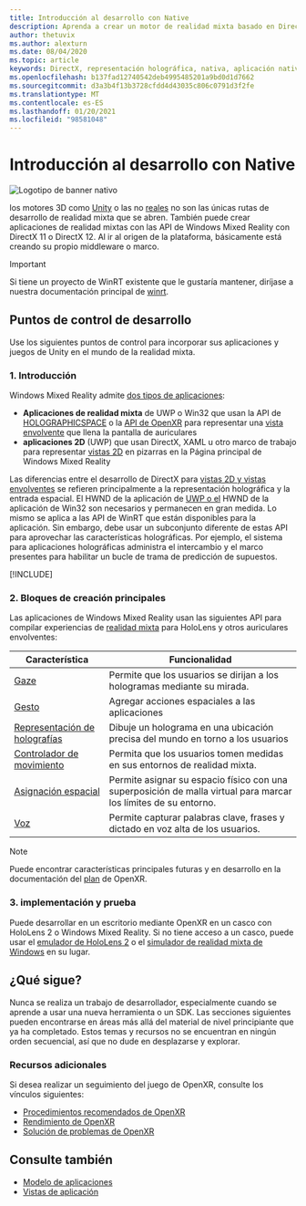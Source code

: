 ```yaml
---
title: Introducción al desarrollo con Native
description: Aprenda a crear un motor de realidad mixta basado en DirectX mediante las API de realidad mixta de Windows directamente.
author: thetuvix
ms.author: alexturn
ms.date: 08/04/2020
ms.topic: article
keywords: DirectX, representación holográfica, nativa, aplicación nativa, WinRT, aplicación de WinRT, API de plataforma, motor personalizado, middleware, auriculares de realidad mixta, auriculares de realidad mixta de Windows, auriculares de realidad virtual
ms.openlocfilehash: b137fad12740542deb4995485201a9bd0d1d7662
ms.sourcegitcommit: d3a3b4f13b3728cfdd4d43035c806c0791d3f2fe
ms.translationtype: MT
ms.contentlocale: es-ES
ms.lasthandoff: 01/20/2021
ms.locfileid: "98581048"
---
```

# <a name="native-development-overview"></a>Introducción al desarrollo con Native

![Logotipo de banner nativo](../images/native_logo_banner.png)

los motores 3D como [Unity](../unity/unity-development-overview.md) o las no [reales](../unreal/unreal-development-overview.md) no son las únicas rutas de desarrollo de realidad mixta que se abren. También puede crear aplicaciones de realidad mixtas con las API de Windows Mixed Reality con DirectX 11 o DirectX 12. Al ir al origen de la plataforma, básicamente está creando su propio middleware o marco. 

> [!IMPORTANT]
> Si tiene un proyecto de WinRT existente que le gustaría mantener, diríjase a nuestra documentación principal de [winrt](creating-a-holographic-directx-project.md). 

## <a name="development-checkpoints"></a>Puntos de control de desarrollo

Use los siguientes puntos de control para incorporar sus aplicaciones y juegos de Unity en el mundo de la realidad mixta.

### <a name="1-getting-started"></a>1. Introducción

Windows Mixed Reality admite [dos tipos de aplicaciones](../../design/app-views.md):
* **Aplicaciones de realidad mixta** de UWP o Win32 que usan la API de [HOLOGRAPHICSPACE](getting-a-holographicspace.md) o la [API de OpenXR](openxr.md) para representar una [vista envolvente](../../design/app-views.md) que llena la pantalla de auriculares
* **aplicaciones 2D** (UWP) que usan DirectX, XAML u otro marco de trabajo para representar [vistas 2D](../../design/app-views.md#2d-views) en pizarras en la Página principal de Windows Mixed Reality

Las diferencias entre el desarrollo de DirectX para [vistas 2D y vistas envolventes](../../design/app-views.md) se refieren principalmente a la representación holográfica y la entrada espacial. El HWND de la aplicación de [UWP o el](/uwp/api/Windows.ApplicationModel.Core.IFrameworkView) HWND de la aplicación de Win32 son necesarios y permanecen en gran medida. Lo mismo se aplica a las API de WinRT que están disponibles para la aplicación. Sin embargo, debe usar un subconjunto diferente de estas API para aprovechar las características holográficas. Por ejemplo, el sistema para aplicaciones holográficas administra el intercambio y el marco presentes para habilitar un bucle de trama de predicción de supuestos.

[!INCLUDE[](../includes/native-getting-started.md)]

### <a name="2-core-building-blocks"></a>2. Bloques de creación principales

Las aplicaciones de Windows Mixed Reality usan las siguientes API para compilar experiencias de [realidad mixta](../../discover/mixed-reality.md) para HoloLens y otros auriculares envolventes:

|  Característica  |  Funcionalidad  |
| --- | --- |
| [Gaze](../../design/gaze-and-commit.md) | Permite que los usuarios se dirijan a los hologramas mediante su mirada. |
| [Gesto](../../design/gaze-and-commit.md#composite-gestures) | Agregar acciones espaciales a las aplicaciones |
| [Representación de holografías](../platform-capabilities-and-apis/rendering.md) | Dibuje un holograma en una ubicación precisa del mundo en torno a los usuarios |
| [Controlador de movimiento](../../design/motion-controllers.md) | Permita que los usuarios tomen medidas en sus entornos de realidad mixta. |
| [Asignación espacial](../../design/spatial-mapping.md) | Permite asignar su espacio físico con una superposición de malla virtual para marcar los límites de su entorno. |
| [Voz](../../design/voice-input.md) | Permite capturar palabras clave, frases y dictado en voz alta de los usuarios. |
 
> [!NOTE]
> Puede encontrar características principales futuras y en desarrollo en la documentación del [plan](openxr.md#roadmap) de OpenXR.

### <a name="3-deploying-and-testing"></a>3. implementación y prueba

Puede desarrollar en un escritorio mediante OpenXR en un casco con HoloLens 2 o Windows Mixed Reality.  Si no tiene acceso a un casco, puede usar el [emulador de HoloLens 2](../platform-capabilities-and-apis/using-the-hololens-emulator.md) o el [simulador de realidad mixta de Windows](../platform-capabilities-and-apis/using-the-windows-mixed-reality-simulator.md) en su lugar.

## <a name="whats-next"></a>¿Qué sigue?

Nunca se realiza un trabajo de desarrollador, especialmente cuando se aprende a usar una nueva herramienta o un SDK. Las secciones siguientes pueden encontrarse en áreas más allá del material de nivel principiante que ya ha completado. Estos temas y recursos no se encuentran en ningún orden secuencial, así que no dude en desplazarse y explorar.

### <a name="additional-resources"></a>Recursos adicionales

Si desea realizar un seguimiento del juego de OpenXR, consulte los vínculos siguientes:

* [Procedimientos recomendados de OpenXR](openxr-best-practices.md)
* [Rendimiento de OpenXR](openxr-performance.md)
* [Solución de problemas de OpenXR](openxr-troubleshooting.md)

## <a name="see-also"></a>Consulte también
* [Modelo de aplicaciones](../../design/app-model.md)
* [Vistas de aplicación](../../design/app-views.md)